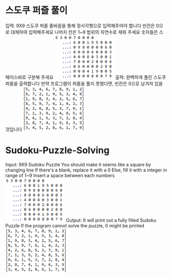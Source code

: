 # 스도쿠 퍼즐 풀이
입력: 9X9 스도쿠 퍼즐
      줄바꿈을 통해 정사각형으로 입력해주어야 합니다
      빈칸은 0으로 대체하여 입력해주세요
      나머지 칸은 1~9 범위의 자연수로 채워 주세요
      숫자들은 스페이스바로 구분해 주세요
     ![입력](/input.PNG)
출력: 완벽하게 풀린 스도쿠 퍼즐을 출력합니다
      만약 프로그램이 퍼즐을 풀지 못했다면, 빈칸은 0으로 남겨져 있을 것입니다
     ![출력](/output.PNG)


# Sudoku-Puzzle-Solving
Input: 9X9 Sudoku Puzzle
      You should make it seems like a square by changing line
      If there's a blank, replace it with a 0
      Else, fill it with a integer in range of 1~9
      Insert a space between each numbers
      ![Input](/input.PNG)
Output: It will print out a fully filled Sudoku Puzzle
        If the program cannot solve the puzzle, 0 might be printed
       ![Output](/output.PNG)
